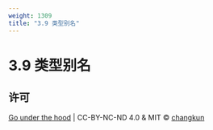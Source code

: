 ```yaml
---
weight: 1309
title: "3.9 类型别名"
---
```


# 3.9 类型别名



## 许可

[Go under the hood](https://github.com/golang-design/under-the-hood) | CC-BY-NC-ND 4.0 & MIT &copy; [changkun](https://changkun.de)
